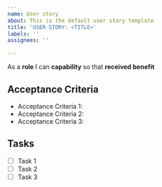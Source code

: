 ```yaml
---
name: User story
about: This is the default user story template
title: 'USER STORY: <TITLE>'
labels: ''
assignees: ''

---
```


As a **role** I can **capability** so that **received benefit**

## Acceptance Criteria
 -  Acceptance Criteria 1:  
 -  Acceptance Criteria 2: 
 -  Acceptance Criteria 3:

## Tasks
 - [ ] Task 1
 - [ ] Task 2
 - [ ] Task 3
